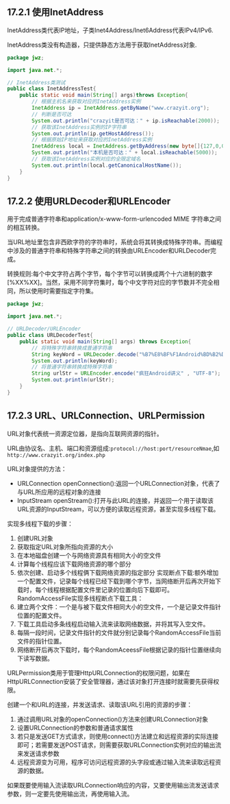 ## 17.2.1 使用InetAddress
InetAddress类代表IP地址，子类Inet4Address/Inet6Address代表IPv4/IPv6.

InetAddress类没有构造器，只提供静态方法用于获取InetAddress对象.

```java
package jwz;

import java.net.*;

// InetAddress类测试
public class InetAddressTest{
    public static void main(String[] args)throws Exception{
        // 根据主机名来获取对应的InetAddress实例
        InetAddress ip = InetAddress.getByName("www.crazyit.org");
        // 判断是否可达
        System.out.println("crazyit是否可达：" + ip.isReachable(2000));
        // 获取该InetAddress实例的IP字符串
        System.out.println(ip.getHostAddress());
        // 根据原始IP地址来获取对应的InetAddress实例
        InetAddress local = InetAddress.getByAddress(new byte[]{127,0,0,1});
        System.out.println("本机是否可达：" + local.isReachable(5000));
        // 获取该InetAddress实例对应的全限定域名
        System.out.println(local.getCanonicalHostName());
    }
}
```

## 17.2.2 使用URLDecoder和URLEncoder
用于完成普通字符串和application/x-www-form-urlencoded MIME 字符串之间的相互转换。

当URL地址里包含非西欧字符的字符串时，系统会将其转换成特殊字符串。而编程中涉及的普通字符串和特殊字符串之间的转换由URLEncoder和URLDecoder完成。

转换规则:每个中文字符占两个字节，每个字节可以转换成两个十六进制的数字[%XX%XX]。当然，采用不同字符集时，每个中文字符对应的字节数并不完全相同，所以使用时需要指定字符集。
```java
package jwz;

import java.net.*;

// URLDecoder/URLEncoder
public class URLDecoderTest{
    public static void main(String[] args) throws Exception{
        // 将特殊字符串转换成普通字符串
        String keyWord = URLDecoder.decode("%B7%E8%BF%F1Android%BD%B2%D2%E5", "GBK");
        System.out.println(keyWord);
        // 将普通字符串转换成特殊字符串
        String urlStr = URLEncoder.encode("疯狂Android讲义" , "UTF-8");
        System.out.println(urlStr);
    }
}
```

## 17.2.3 URL、URLConnection、URLPermission
URL对象代表统一资源定位器，是指向互联网资源的指针。

URL由协议名、主机、端口和资源组成:`protocol://host:port/resourceNmae`,如`http://www.crazyit.org/index.php`

URL对象提供的方法：
- URLConnection openConnection():返回一个URLConnection对象，代表了与URL所应用的远程对象的连接
- InputStream openStream():打开与此URL的连接，并返回一个用于读取该URL资源的InputStream，可以方便的读取远程资源，甚至实现多线程下载。

实现多线程下载的步骤：
1. 创建URL对象
2. 获取指定URL对象所指向资源的大小
3. 在本地磁盘创建一个与网络资源具有相同大小的空文件
4. 计算每个线程应该下载网络资源的哪个部分
5. 依次创建、启动多个线程俩下载网络资源的指定部分
实现断点下载:额外增加一个配置文件，记录每个线程已经下载到哪个字节，当网络断开后再次开始下载时，每个线程根据配置文件里记录的位置向后下载即可。
RandomAccessFile实现多线程断点下载工具：
1. 建立两个文件：一个是与被下载文件相同大小的空文件，一个是记录文件指针位置的配置文件。
2. 下载工具启动多条线程启动输入流来读取网络数据，并将其写入空文件。
3. 每隔一段时间，记录文件指针的文件就分别记录每个RandomAccessFile当前文件的指针位置。
4. 网络断开后再次下载时，每个RandomAceessFile根据记录的指针位置继续向下读写数据。

URLPermission类用于管理HttpURLConnection的权限问题，如果在HttpURLConnection安装了安全管理器，通过该对象打开连接时就需要先获得权限。

创建一个和URL的连接，并发送请求、读取该URL引用的资源的步骤：
1. 通过调用URL对象的openConnection()方法来创建URLConnection对象
2. 设置URLConnection的参数和普通请求属性
3. 若只是发送GET方式请求，则使用connect()方法建立和远程资源的实际连接即可；若需要发送POST请求，则需要获取URLConnection实例对应的输出流来发送请求参数
4. 远程资源变为可用，程序可访问远程资源的头字段或通过输入流来读取远程资源的数据。

如果既要使用输入流读取URLConnection响应的内容，又要使用输出流发送请求参数，则一定要先使用输出流，再使用输入流。